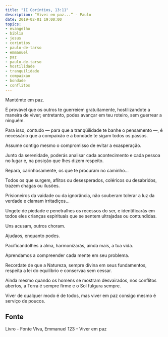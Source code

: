 ```yaml
---
title: "II Coríntios, 13:11"
description: “Vivei em paz...” - Paulo
date: 2019-02-01 19:00:00
topics: 
- evangelho
- biblia
- jesus
- corintios
- paulo-de-tarso
- emmanuel
- paz
- paulo-de-tarso
- hostilidade
- tranquilidade
- compaixao
- bondade
- conflitos
---
```


Mantém­te em paz.

É provável que os outros te guerreiem gratuitamente, hostilizando­te a
maneira de viver; entretanto, podes avançar em teu roteiro, sem guerrear a ninguém.

Para isso, contudo — para que a tranqüilidade te banhe o pensamento —, é
necessário que a compaixão e a bondade te sigam todos os passos.

Assume contigo mesmo o compromisso de evitar a exasperação.

Junto da serenidade, poderás analisar cada acontecimento e cada pessoa no
lugar e, na posição que lhes dizem respeito.

Repara, carinhosamente, os que te procuram no caminho...

Todos os que surgem, aflitos ou desesperados, coléricos ou desabridos,
trazem chagas ou ilusões.

Prisioneiros da vaidade ou da ignorância, não souberam tolerar a luz da
verdade e clamam irritadiços...

Unge­te de piedade e penetra­lhes os recessos do ser, e identificarás em
todos eles crianças espirituais que se sentem ultrajadas ou contundidas.

Uns acusam, outros choram.

Ajuda­os, enquanto podes.

Pacificando­lhes a alma, harmonizarás, ainda mais, a tua vida.

Aprendamos a compreender cada mente em seu problema.

Recorda­te de que a Natureza, sempre divina em seus fundamentos, respeita
a lei do equilíbrio e conserva­a sem cessar.

Ainda mesmo quando os homens se mostram desvairados, nos conflitos
abertos, a Terra é sempre firme e o Sol fulgura sempre.

Viver de qualquer modo é de todos, mas viver em paz consigo mesmo é
serviço de poucos.


## Fonte
Livro - Fonte Viva, Emmanuel
123 - Viver em paz
